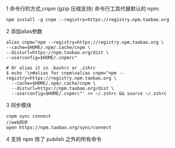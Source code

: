 1 命令行的方式,cnpm (gzip 压缩支持) 命令行工具代替默认的 npm:
``` 
npm install -g cnpm --registry=https://registry.npm.taobao.org
```
2 添加alias参数
```
alias cnpm="npm --registry=https://registry.npm.taobao.org \
--cache=$HOME/.npm/.cache/cnpm \
--disturl=https://npm.taobao.org/dist \
--userconfig=$HOME/.cnpmrc"

# Or alias it in .bashrc or .zshrc
$ echo '\n#alias for cnpm\nalias cnpm="npm --registry=https://registry.npm.taobao.org \
  --cache=$HOME/.npm/.cache/cnpm \
  --disturl=https://npm.taobao.org/dist \
  --userconfig=$HOME/.cnpmrc"' >> ~/.zshrc && source ~/.zshrc
```
3 同步模块
```
cnpm sync connect
//web同步
open https://npm.taobao.org/sync/connect
```
4 支持 npm 除了 publish 之外的所有命令